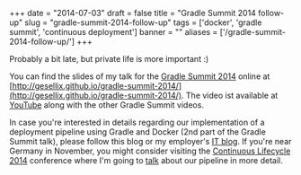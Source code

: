 
+++
date = "2014-07-03"
draft = false
title = "Gradle Summit 2014 follow-up"
slug = "gradle-summit-2014-follow-up"
tags = ['docker', 'gradle summit', 'continuous deployment']
banner = ""
aliases = ['/gradle-summit-2014-follow-up/']
+++

Probably a bit late, but private life is more important :)

You can find the slides of my talk for the [Gradle Summit 2014](http://gradlesummit.com/conference/santa_clara/2014/06/home) online at [http://gesellix.github.io/gradle-summit-2014/](http://gesellix.github.io/gradle-summit-2014/). The video ist available at [YouTube](http://youtu.be/EJJkXrkT40g) along with the other Gradle Summit videos.

In case you're interested in details regarding our implementation of a deployment pipeline using Gradle and Docker (2nd part of the Gradle Summit talk), please follow this blog or my employer's [IT blog](http://blog-it.hypoport.de/). If you're near Germany in November, you might consider visiting the [Continuous Lifecycle 2014](http://continuouslifecycle.de/) conference where I'm going to [talk](http://continuouslifecycle.de/lecture.php?id=4541) about our pipeline in more detail.


